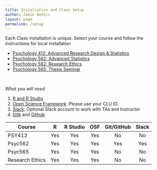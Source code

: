 ```yaml
---
title: Installation and Class Setup
author: Jamie Bedics
layout: page
permalink: /setup
---
```



Each Class installation is unique.  Select your course and follow the instructions for local installation 

* [Psychology 412: Advanced Research Design & Statistics](#psy412)
* [Psychology 562: Advanced Statistics](#psyc562)
* [Psychology 582: Research Ethics](#ethics)
* [Psychology 565: Thesis Seminar](#seminar)


<br>

*What you will need*
1. [R and R Studio](rsetup)
2. [Open Science Framework](https://osf.io/): Please use your CLU ID.
3. [Slack](https://slack.com/): Optional Slack account to work with TAs and Instructor
4. [Gitk](git) and [Github](https://github.com)


| Course |  R 	| R Studio | OSF | Git/GitHub | Slack |
|--- |:-:	|:-: |:-: |:-: | :-: |
| PSY412 | Yes | Yes | Yes | No | No |
| Psyc562 | Yes | Yes | Yes | Yes | Yes |
| Psyc565 | Yes | Yes | Yes | No | No |
| Research Ethics  | Yes | Yes | Yes | No | No |



